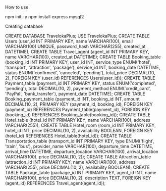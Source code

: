How to use

npm init -y
npm install express mysql2

Creating database

CREATE DATABASE TravelokaPlus; USE TravelokaPlus; CREATE TABLE Users (user_id INT PRIMARY KEY, name VARCHAR(100), email VARCHAR(100) UNIQUE, password_hash VARCHAR(255), created_at DATETIME); CREATE TABLE Travel_agent (agent_id INT PRIMARY KEY, name VARCHAR(100), created_at DATETIME); CREATE TABLE Booking_table (booking_id INT PRIMARY KEY, user_id INT, service_type ENUM('hotel', 'transport', 'attraction', 'package'), service_id INT, booking_date DATETIME, status ENUM('confirmed', 'canceled', 'pending'), total_price DECIMAL(10, 2), FOREIGN KEY (user_id) REFERENCES Users(user_id)); CREATE TABLE Payment_table (payment_id INT PRIMARY KEY, status ENUM('completed', 'pending'), total DECIMAL(10, 2), payment_method ENUM('credit_card', 'PayPal', 'bank_transfer'), payment_date DATETIME); CREATE TABLE Booking_payment_table (payment_id INT, booking_id INT, amount DECIMAL(10, 2), PRIMARY KEY (payment_id, booking_id), FOREIGN KEY (payment_id) REFERENCES Payment_table(payment_id), FOREIGN KEY (booking_id) REFERENCES Booking_table(booking_id)); CREATE TABLE Hotel_table (hotel_id INT PRIMARY KEY, name VARCHAR(100), address VARCHAR(255)); CREATE TABLE Hotel_room (room_id INT PRIMARY KEY, hotel_id INT, price DECIMAL(10, 2), availability BOOLEAN, FOREIGN KEY (hotel_id) REFERENCES Hotel_table(hotel_id)); CREATE TABLE Transportation_table (transport_id INT PRIMARY KEY, type ENUM('flight', 'train', 'bus'), provider_name VARCHAR(100), departure_time DATETIME, arrival_time DATETIME, departure_location VARCHAR(100), arrival_location VARCHAR(100), price DECIMAL(10, 2)); CREATE TABLE Attraction_table (attraction_id INT PRIMARY KEY, name VARCHAR(100), address VARCHAR(255), price DECIMAL(10, 2), availability BOOLEAN); CREATE TABLE Package_table (package_id INT PRIMARY KEY, agent_id INT, name VARCHAR(100), price DECIMAL(10, 2), description TEXT, FOREIGN KEY (agent_id) REFERENCES Travel_agent(agent_id));
